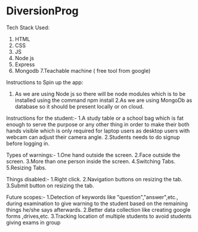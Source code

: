 # DiversionProg

Tech Stack Used:
1. HTML
2. CSS
3. JS
4. Node js
5. Express
6. Mongodb
7.Teachable machine ( free tool from google)




Instructions to Spin up the app:
1. As we are using Node js so there will be node modules which is to be installed using the command 
npm install
2.As we are using MongoDb as database so it should be present locally or on cloud.






Instructions for the student:-
1.A study table or a school bag which is fat enough to serve the purpose or any other thing in order to make their both hands visible which is only required for laptop users as desktop users with webcam can adjust their camera angle.
2.Students needs to do signup before logging in.






Types of warnings:-
1.One hand outside the screen.
2.Face outside the screen.
3.More than one person inside the screen.
4.Switching Tabs.
5.Resizing Tabs.




Things disabled:-
1.Right click.
2.Navigation buttons on resizing the tab.
3.Submit button on resizing the tab.





Future scopes:-
1.Detection of keywords like "question","answer",etc., during examination to give warning to the student based on the remaining things he/she says afterwards.
2.Better data collection like creating google forms ,drives,etc.
3.Tracking location of multiple students to avoid students giving exams in group


